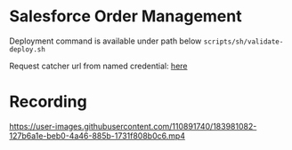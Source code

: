 # Salesforce Order Management

Deployment command is available under path below
`scripts/sh/validate-deploy.sh`

Request catcher url from named credential: [here](https://kskpndemo.requestcatcher.com/)

# Recording

https://user-images.githubusercontent.com/110891740/183981082-127b6a1e-beb0-4a46-885b-1731f808b0c6.mp4
